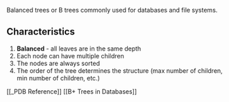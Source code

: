 Balanced trees or B trees commonly used for databases and file systems.

## Characteristics
1. **Balanced** - all leaves are in the same depth
2. Each node can have multiple children
3. The nodes are always sorted
4. The order of the tree determines the structure (max number of children, min number of children, etc.)

 [[_PDB Reference]]
[[B+ Trees in Databases]]
